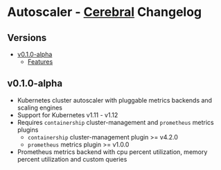 # Autoscaler - [Cerebral](https://github.com/containership/cerebral) Changelog

## Versions

- [v0.1.0-alpha](#v010alpha)
  - [Features](#features-for-v010alpha)

## v0.1.0-alpha

* Kubernetes cluster autoscaler with pluggable metrics backends and scaling engines
* Support for Kubernetes v1.11 - v1.12
* Requires `containership` cluster-management and `prometheus` metrics plugins
  * `containership` cluster-management plugin >= v4.2.0
  * `prometheus` metrics plugin >= v1.0.0
* Prometheus metrics backend with cpu percent utilization, memory percent utilization and custom queries

